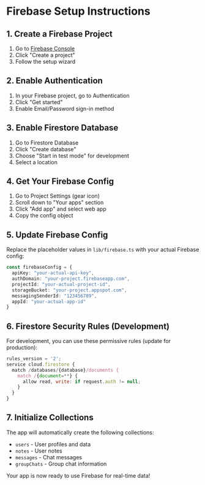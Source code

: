 
# Firebase Setup Instructions

## 1. Create a Firebase Project
1. Go to [Firebase Console](https://console.firebase.google.com/)
2. Click "Create a project"
3. Follow the setup wizard

## 2. Enable Authentication
1. In your Firebase project, go to Authentication
2. Click "Get started"
3. Enable Email/Password sign-in method

## 3. Enable Firestore Database
1. Go to Firestore Database
2. Click "Create database"
3. Choose "Start in test mode" for development
4. Select a location

## 4. Get Your Firebase Config
1. Go to Project Settings (gear icon)
2. Scroll down to "Your apps" section
3. Click "Add app" and select web app
4. Copy the config object

## 5. Update Firebase Config
Replace the placeholder values in `lib/firebase.ts` with your actual Firebase config:

```typescript
const firebaseConfig = {
  apiKey: "your-actual-api-key",
  authDomain: "your-project.firebaseapp.com",
  projectId: "your-actual-project-id", 
  storageBucket: "your-project.appspot.com",
  messagingSenderId: "123456789",
  appId: "your-actual-app-id"
}
```

## 6. Firestore Security Rules (Development)
For development, you can use these permissive rules (update for production):

```javascript
rules_version = '2';
service cloud.firestore {
  match /databases/{database}/documents {
    match /{document=**} {
      allow read, write: if request.auth != null;
    }
  }
}
```

## 7. Initialize Collections
The app will automatically create the following collections:
- `users` - User profiles and data
- `notes` - User notes
- `messages` - Chat messages
- `groupChats` - Group chat information

Your app is now ready to use Firebase for real-time data!
